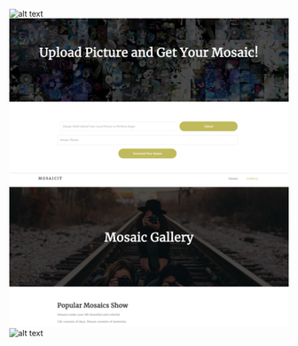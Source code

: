 ![alt text](https://github.com/CS3103-proj-mosaicit/frontend/blob/master/images/readme-home.png)
![alt text](https://github.com/CS3103-proj-mosaicit/frontend/blob/master/images/readme-upload.png)
![alt text](https://github.com/CS3103-proj-mosaicit/frontend/blob/master/images/readme-gallery1.png)
![alt text](https://github.com/CS3103-proj-mosaicit/frontend/blob/master/images/readme-gallery2.png)
